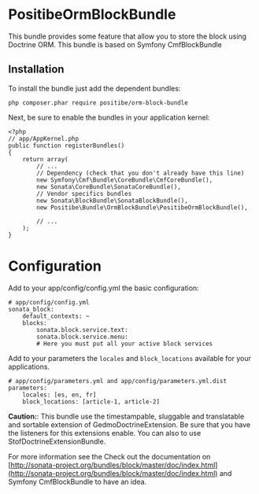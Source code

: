 PositibeOrmBlockBundle
======================

This bundle provides some feature that allow you to store the block using Doctrine ORM. This bundle is based on Symfony CmfBlockBundle

Installation
------------

To install the bundle just add the dependent bundles:

    php composer.phar require positibe/orm-block-bundle

Next, be sure to enable the bundles in your application kernel:

    <?php
    // app/AppKernel.php
    public function registerBundles()
    {
        return array(
            // ...
            // Dependency (check that you don't already have this line)
            new Symfony\Cmf\Bundle\CoreBundle\CmfCoreBundle(),
            new Sonata\CoreBundle\SonataCoreBundle(),
            // Vendor specifics bundles
            new Sonata\BlockBundle\SonataBlockBundle(),
            new Positibe\Bundle\OrmBlockBundle\PositibeOrmBlockBundle(),

            // ...
        );
    }

Configuration
=============

Add to your app/config/config.yml the basic configuration:

    # app/config/config.yml
    sonata_block:
        default_contexts: ~
        blocks:
            sonata.block.service.text:
            sonata.block.service.menu:
            # Here you must put all your active block services

Add to your parameters the `locales` and `block_locations` available for your applications.

    # app/config/parameters.yml and app/config/parameters.yml.dist
    parameters:
        locales: [es, en, fr]
        block_locations: [article-1, article-2]

**Caution:**: This bundle use the timestampable, sluggable and translatable and sortable extension of GedmoDoctrineExtension. Be sure that you have the listeners for this extensions enable. You can also to use StofDoctrineExtensionBundle.

For more information see the Check out the documentation on [http://sonata-project.org/bundles/block/master/doc/index.html](http://sonata-project.org/bundles/block/master/doc/index.html) and Symfony CmfBlockBundle to have an idea.